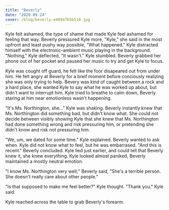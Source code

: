 ```yaml
---
title: "Beverly"
date: "2020-09-24"
cover: /blog/beverly-e46947b5b510.jpg
---
```


Kyle felt ashamed, the type of shame that made Kyle feel ashamed for feeling that way. Beverly pressured Kyle more, "Kyle," she said in the most upfront and least pushy way possible, "What happened." Kyle distracted himself with the electronic-ambient music playing in the background. "Nothing," Kyle deflected, "It wasn't." Kyle stumbled. Beverly grabbed her phone out of her pocket and paused her music to try and get Kyle to focus.

Kyle was cought off guard, he felt like the foor disapeared out from under him. He felt angry at Beverly for a breif moment before conciously realizing she was only trying to help. Bevery was kind of caught between a rock and a hard place, she wanted Kyle to say what he was worked up about, but didn't want to interrupt him. Kyle tried to breathe to calm down, Beverly staring at him near emotionless wasn't happening.

"It's Ms. Northington, she..." Kyle was shaking. Beverly instantly knew that Ms. Northington did something bad, but didn't know what. She could not decide between visibly showing Kyle that she knew that Ms. Northington had done something wrong and risk pressuring him, or pretending she didn't know and risk not pressuring him.

"We, um, we dated for some time." Kyle explained. Beverly wanted to ask when. Kyle did not know what to feel, but he was embarrased. "And this is recent." Beverly concluded. Kyle lied just earlier, and could tell that Beverly knew it, she knew everything. Kyle looked almost paniked, Beverly maintained a mostly neutral emotion.

"I know Ms. Northington very well;" Beverly said, "She's a terrible person. She doesn't really care about other people."

"Is that supposed to make me feel better?" Kyle thought. "Thank you." Kyle said.

Kyle reached across the table to grab Beverly's forearm.
